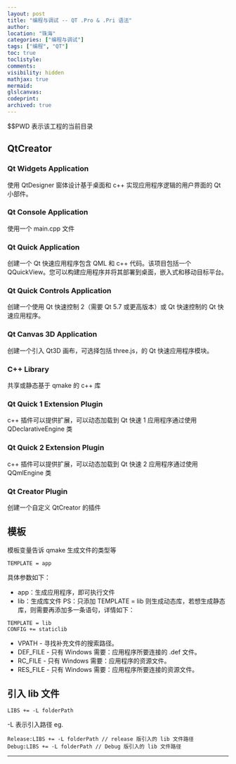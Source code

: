 ```yaml
---
layout: post
title: "编程与调试 -- QT .Pro & .Pri 语法"
author:
location: "珠海"
categories: ["编程与调试"]
tags: ["编程", "QT"]
toc: true
toclistyle:
comments:
visibility: hidden
mathjax: true
mermaid:
glslcanvas:
codeprint:
archived: true
---
```


$$PWD 表示该工程的当前目录


## QtCreator


### Qt Widgets Application

使用 QtDesigner 窗体设计基于桌面和 c++ 实现应用程序逻辑的用户界面的 Qt 小部件。


### Qt Console Application

使用一个 main.cpp 文件


### Qt Quick Application

创建一个 Qt 快速应用程序包含 QML 和 c++ 代码。该项目包括一个 QQuickView。您可以构建应用程序并将其部署到桌面，嵌入式和移动目标平台。


### Qt Quick Controls Application

创建一个使用 Qt 快速控制 2（需要 Qt 5.7 或更高版本）或 Qt 快速控制的 Qt 快速应用程序。


### Qt Canvas 3D Application

创建一个引入 Qt3D 画布，可选择包括 three.js，的 Qt 快速应用程序模块。


### C++ Library

共享或静态基于 qmake 的 c++ 库


### Qt Quick 1 Extension Plugin

c++ 插件可以提供扩展，可以动态加载到 Qt 快速 1 应用程序通过使用 QDeclarativeEngine 类


### Qt Quick 2 Extension Plugin

c++ 插件可以提供扩展，可以动态加载到 Qt 快速 2 应用程序通过使用 QQmlEngine 类


### Qt Creator Plugin

创建一个自定义 QtCreator 的插件


## 模板

模板变量告诉 qmake 生成文件的类型等
```
TEMPLATE = app
```
具体参数如下：
* app：生成应用程序，即可执行文件
* lib：生成库文件
PS：只添加 TEMPLATE = lib 则生成动态库，若想生成静态库，则需要再添加多一条语句，详情如下：
```
TEMPLATE = lib
CONFIG += staticlib
```

* VPATH - 寻找补充文件的搜索路径。
* DEF_FILE - 只有 Windows 需要：应用程序所要连接的 .def 文件。
* RC_FILE - 只有 Windows 需要：应用程序的资源文件。
* RES_FILE - 只有 Windows 需要：应用程序所要连接的资源文件。


## 引入 lib 文件

```
LIBS += -L folderPath
```
-L 表示引入路径
eg.
```
Release:LIBS += -L folderPath // release 版引入的 lib 文件路径
Debug:LIBS += -L folderPath // Debug 版引入的 lib 文件路径
```



<hr class='reviewline'/>
<p class='reviewtip'><script type='text/javascript' src='{% include relref.html url="/assets/reviewjs/blogs/2021-06-06-qt-pro-syntax.md.js" %}'></script></p>
